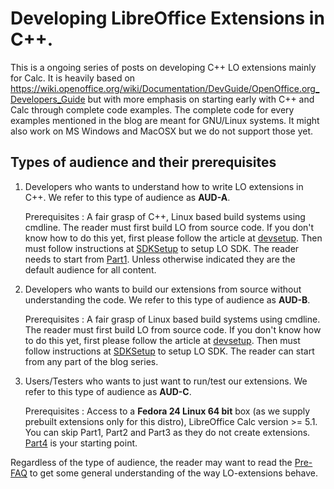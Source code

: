 # Developing LibreOffice Extensions in C++.
This is a ongoing series of posts on developing C++ LO extensions mainly for Calc. It is heavily based on https://wiki.openoffice.org/wiki/Documentation/DevGuide/OpenOffice.org_Developers_Guide but with more emphasis on starting early with C++ and Calc through complete code examples. The complete code for every examples mentioned in the blog are meant for GNU/Linux systems. It might also work on MS Windows and MacOSX but we do not support those yet.


## Types of audience and their prerequisites

1. Developers who wants to understand how to write LO extensions in C++. We refer to this type of audience as **AUD-A**.

   Prerequisites : A fair grasp of C++, Linux based build systems using cmdline. The reader must first build LO from source code. If you don't know how to do this yet, first please follow the article at [devsetup](../misc/devsetup.md). Then must follow instructions at [SDKSetup](../misc/sdksetup.md) to setup LO SDK. The reader needs to start from [Part1](part1.md). Unless otherwise indicated they are the default audience for all content.

2. Developers who wants to build our extensions from source without understanding the code. We refer to this type of audience as **AUD-B**.

   Prerequisites : A fair grasp of Linux based build systems using cmdline. The reader must first build LO from source code. If you don't know how to do this yet, first please follow the article at [devsetup](../misc/devsetup.md). Then must follow instructions at [SDKSetup](../misc/sdksetup.md) to setup LO SDK. The reader can start from any part of the blog series.
   
3. Users/Testers who wants to just want to run/test our extensions. We refer to this type of audience as **AUD-C**.

   Prerequisites : Access to a **Fedora 24 Linux 64 bit** box (as we supply prebuilt extensions only for this distro), LibreOffice Calc version >= 5.1. You can skip Part1, Part2 and Part3 as they do not create extensions. [Part4](part4.md) is your starting point.



Regardless of the type of audience, the reader may want to read the [Pre-FAQ](prefaq.md) to get some general understanding of the way LO-extensions behave.
